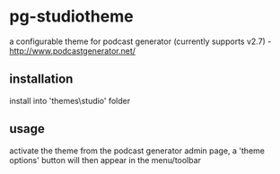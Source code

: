 # pg-studiotheme
a configurable theme for podcast generator (currently supports v2.7) - http://www.podcastgenerator.net/

## installation
install into 'themes\studio\' folder

## usage
activate the theme from the podcast generator admin page, a 'theme options' button will then appear in the menu/toolbar
